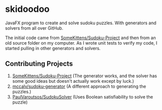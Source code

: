 # skidoodoo
JavaFX program to create and solve sudoku puzzles. With generators and solvers from all over GitHub.

The initial code came from [SomeKittens/Sudoku-Project](https://github.com/SomeKittens/Sudoku-Project)
and then from an old source folder on my computer. As I wrote unit tests to verify my code, I started
pulling in other generators and solvers.

## Contributing Projects
1. [SomeKittens/Sudoku-Project](https://github.com/SomeKittens/Sudoku-Project) (The generator works, and the solver has
some good ideas but doesn't actually work except by luck.)
1. [mccalv/sudoku-generator](https://github.com/mccalv/sudoku-generator) (A different approach to generating the puzzles.)
1. [PaulVaroutsos/SudokuSolver](https://github.com/PaulVaroutsos/SudokuSolver) (Uses Boolean satisfiability to solve the puzzle)